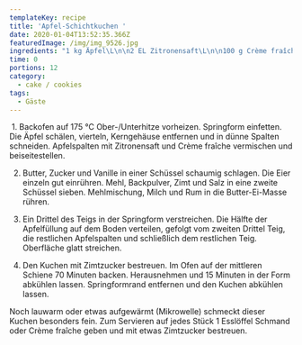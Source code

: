 ```yaml
---
templateKey: recipe
title: 'Apfel-Schichtkuchen '
date: 2020-01-04T13:52:35.366Z
featuredImage: /img/img_9526.jpg
ingredients: "1 kg Äpfel\L\n\n2 EL Zitronensaft\L\n\n100 g Crème fraîche\n\n\L150 g weiche Butter\L\n\n250 g Zucker\n\n\L¼ TL gemahlene Vanille\L\n\n4 Eier\L\n\n300 g Mehl\L\n\n2 ½ TL Backpulver\n\n\L1 TL gemahlener Zimt\L\n\n¼ TL Salz\L\n\n2 EL Milch\L\n\n1 EL Rum\L\n\n3 EL Zimtzucker"
time: 0
portions: 12
category:
  - cake / cookies
tags:
  - Gäste
---
```

 1. Backofen auf 175 °C Ober-/Unterhitze vorheizen. Springform einfetten. Die Äpfel schälen, vierteln, Kerngehäuse entfernen und in dünne Spalten schneiden. Apfelspalten mit  Zitronensaft und Crème fraîche vermischen und beiseitestellen.

2. Butter, Zucker und Vanille in einer Schüssel schaumig schlagen. Die Eier einzeln gut einrühren. Mehl, Backpulver, Zimt und Salz in eine zweite Schüssel sieben. Mehlmischung, Milch und Rum in die Butter-Ei-Masse rühren.

3. Ein Drittel des Teigs in der Springform verstreichen. Die Hälfte der Apfelfüllung auf dem Boden verteilen, gefolgt vom zweiten Drittel Teig, die restlichen Apfelspalten und schließlich dem restlichen Teig. Oberfläche glatt streichen.

4. Den Kuchen mit Zimtzucker bestreuen. Im Ofen auf der mittleren Schiene 70 Minuten backen. Herausnehmen und 15 Minuten in der Form abkühlen lassen. Springformrand entfernen und den Kuchen abkühlen lassen.

Noch lauwarm oder etwas aufgewärmt (Mikrowelle) schmeckt dieser Kuchen besonders fein. Zum Servieren auf jedes Stück 1 Esslöffel Schmand oder Crème fraîche geben und mit etwas Zimtzucker bestreuen.

